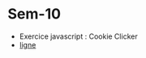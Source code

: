 # Sem-10
* Exercice javascript : Cookie Clicker 
* [ligne](https://preview.c9users.io/mrthermos/sem-10/index.html?_c9_id=livepreview2&_c9_host=https://ide.c9.io)



